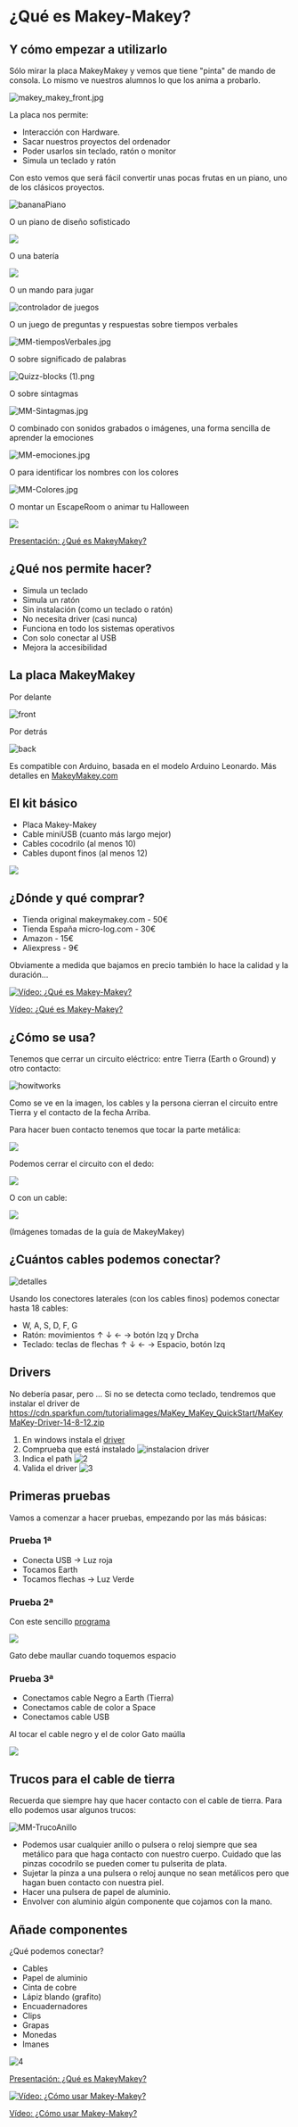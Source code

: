 
# ¿Qué es Makey-Makey?

## Y cómo empezar a utilizarlo

Sólo mirar la placa MakeyMakey y vemos que tiene "pinta" de mando de consola. Lo mismo ve nuestros alumnos lo que los anima a probarlo.

![makey_makey_front.jpg](../images/makey_makey_front.jpg)

La placa nos permite:

* Interacción con Hardware.
* Sacar nuestros proyectos del ordenador
* Poder usarlos sin teclado,  ratón o monitor  
* Simula un teclado y ratón

Con esto vemos que será fácil convertir unas pocas frutas en un piano, uno de los clásicos proyectos.

![bananaPiano](../images/bananaPiano.jpg)

O un piano de diseño sofisticado

![](../images/MM-diseño.jpg)

O una batería

![](../images/bateria.jpg)

O un mando para jugar

![controlador de juegos](https://i.pinimg.com/originals/40/7c/56/407c56b1e85a0f68a31a0ecb4e8bc3d9.jpg)

O un juego de preguntas y respuestas sobre tiempos verbales

![MM-tiemposVerbales.jpg](../images/MM-tiemposVerbales.jpg)

O sobre significado de palabras

![Quizz-blocks (1).png](../images/Quizz-blocks.png)

O sobre sintagmas

![MM-Sintagmas.jpg](../images/MM-Sintagmas.jpg)

O combinado con sonidos grabados o imágenes, una forma sencilla de aprender la emociones

![MM-emociones.jpg](../images/MM-Emociones.jpg)

O para identificar los nombres con los colores

![MM-Colores.jpg](../images/Kahoot.jpg)

O montar un EscapeRoom o animar tu Halloween

![](../images/MontajePuerta0.png)

[Presentación: ¿Qué es MakeyMakey?](https://docs.google.com/presentation/d/1VPMIUyigIx8NufRw1sIC-4nzrLnbFGXjXMV_So_jYVo/edit?usp=sharing)

## ¿Qué nos permite hacer?

* Simula un teclado
* Simula un ratón
* Sin instalación (como un teclado o ratón)
* No necesita driver (casi nunca)
* Funciona en todo los sistemas operativos
* Con solo conectar al USB
* Mejora la accesibilidad

## La placa MakeyMakey

Por delante

![front](../images/makey_makey_front.jpg)

Por detrás

![back](../images/back_MakeyMakey.png)

Es compatible con Arduino, basada en el modelo Arduino Leonardo. Más detalles en [MakeyMakey.com](https://MakeyMakey.com)

## El kit básico

* Placa Makey-Makey
* Cable miniUSB (cuanto más largo mejor)
* Cables cocodrilo (al menos 10)
* Cables dupont finos (al menos 12)

![](../images/KitMakeyMakey.png)

## ¿Dónde y qué comprar?

* Tienda original makeymakey.com - 50€
* Tienda España micro-log.com - 30€
* Amazon - 15€
* Aliexpress  -  9€

Obviamente a medida que bajamos en precio también lo hace la calidad y la duración...

[![Vídeo: ¿Qué es Makey-Makey?](https://img.youtube.com/vi/g_C3AI79kUA/0.jpg)](https://youtu.be/g_C3AI79kUA)

[Vídeo: ¿Qué es Makey-Makey?](https://youtu.be/g_C3AI79kUA)


## ¿Cómo se usa?

Tenemos que cerrar  un circuito eléctrico: entre Tierra (Earth o Ground) y otro contacto:

![howitworks](../images/makey-makey-how-it-works.jpg)

Como se ve en la imagen, los cables y la persona cierran el circuito entre Tierra y el contacto de la fecha Arriba.

Para hacer buen contacto tenemos que tocar la parte metálica:

![](../images/TocarLoMetalico.png)

Podemos cerrar el circuito con el dedo:

![](../images/CerrarCircuitoDedo.png)

O con un cable:

![](../images/CerrarCircuitoCable.png)

(Imágenes tomadas de la guía de MakeyMakey)


## ¿Cuántos cables  podemos conectar?

![detalles](https://cdn.sparkfun.com/assets/b/0/0/9/1/52e94391ce395fb9278b4567.png)

Usando los conectores laterales (con los cables finos) podemos conectar hasta 18 cables:
* W, A, S, D, F, G
* Ratón: movimientos ↑ ↓ ← → botón Izq y Drcha
* Teclado: teclas de flechas ↑ ↓ ← → Espacio, botón Izq

## Drivers

No debería pasar, pero ... Si no se detecta como teclado, tendremos que instalar el driver de https://cdn.sparkfun.com/tutorialimages/MaKey_MaKey_QuickStart/MaKeyMaKey-Driver-14-8-12.zip

1. En windows instala el [driver](https://cdn.sparkfun.com/tutorialimages/MaKey_MaKey_QuickStart/MaKeyMaKey-Driver-14-8-12.zip)
1. Comprueba que está instalado
![instalacion driver](https://cdn.sparkfun.com/assets/7/c/d/9/8/52e94a51ce395f325c8b4568.png)
1. Indica el path
![2](https://cdn.sparkfun.com/assets/c/9/3/6/c/52e94a53ce395f623c8b456b.png)
1. Valida el driver
![3](https://cdn.sparkfun.com/assets/1/1/6/2/7/52e94a4ace395f72658b456b.png)

## Primeras pruebas

Vamos a comenzar a hacer pruebas, empezando por las más básicas:

### Prueba 1ª

* Conecta USB ->  Luz roja
* Tocamos Earth
* Tocamos flechas -> Luz Verde

### Prueba 2ª

Con este sencillo [programa](https://scratch.mit.edu/projects/400292949/)

![](../images/MM-1prueba.png) 

Gato debe maullar cuando toquemos espacio

### Prueba 3ª

* Conectamos cable Negro a Earth (Tierra)
* Conectamos cable de color a Space
* Conectamos cable USB

Al tocar el cable negro y el de color Gato maúlla

![](../images/MM-3Prueba.png)

## Trucos para el cable de tierra

Recuerda que siempre hay que hacer contacto con el cable de tierra. Para ello podemos usar algunos trucos:

![MM-TrucoAnillo](../images/MM-TrucoAnillo.jpg)

* Podemos usar cualquier anillo o pulsera o reloj siempre que sea metálico para que haga contacto con nuestro cuerpo. Cuidado que las pinzas cocodrilo se pueden comer tu pulserita de plata.
* Sujetar la pinza a una pulsera o reloj aunque no sean metálicos pero que hagan buen contacto con nuestra piel.
* Hacer una pulsera de papel de aluminio.
* Envolver con aluminio algún componente que cojamos con la mano.

## Añade componentes

¿Qué podemos conectar?
* Cables
* Papel de aluminio
* Cinta de cobre
* Lápiz blando (grafito)
* Encuadernadores
* Clips
* Grapas
* Monedas
* Imanes

![4](https://cdn.sparkfun.com/r/600-600/assets/7/f/e/6/3/52e95334ce395fe8108b456d.jpg)

[Presentación: ¿Qué es MakeyMakey?](https://docs.google.com/presentation/d/1VPMIUyigIx8NufRw1sIC-4nzrLnbFGXjXMV_So_jYVo/edit?usp=sharing)

[![Vídeo: ¿Cómo usar Makey-Makey? ](https://img.youtube.com/vi/yEZgaEV5FMM/0.jpg)](https://youtu.be/yEZgaEV5FMM)


[Vídeo: ¿Cómo usar Makey-Makey?](https://youtu.be/yEZgaEV5FMM)

